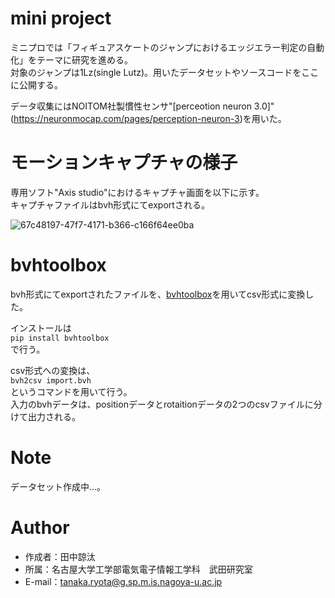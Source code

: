 # mini project

ミニプロでは「フィギュアスケートのジャンプにおけるエッジエラー判定の自動化」をテーマに研究を進める。  
対象のジャンプは1Lz(single Lutz)。用いたデータセットやソースコードをここに公開する。

データ収集にはNOITOM社製慣性センサ"[perceotion neuron 3.0]"(https://neuronmocap.com/pages/perception-neuron-3)を用いた。

# モーションキャプチャの様子

専用ソフト"Axis studio"におけるキャプチャ画面を以下に示す。  
キャプチャファイルはbvh形式にてexportされる。

![67c48197-47f7-4171-b366-c166f64ee0ba](https://user-images.githubusercontent.com/102862947/188489734-987cae8c-3a9c-4610-b219-0fd4ad2da1a7.gif)

# bvhtoolbox

bvh形式にてexportされたファイルを、[bvhtoolbox](https://pypi.org/project/bvhtoolbox/)を用いてcsv形式に変換した。  

インストールは  
```pip install bvhtoolbox```  
で行う。  

csv形式への変換は、  
```bvh2csv import.bvh```  
というコマンドを用いて行う。  
入力のbvhデータは、positionデータとrotaitionデータの2つのcsvファイルに分けて出力される。

# Note

データセット作成中…。

# Author

* 作成者：田中諒汰
* 所属：名古屋大学工学部電気電子情報工学科　武田研究室
* E-mail：tanaka.ryota@g.sp.m.is.nagoya-u.ac.jp
